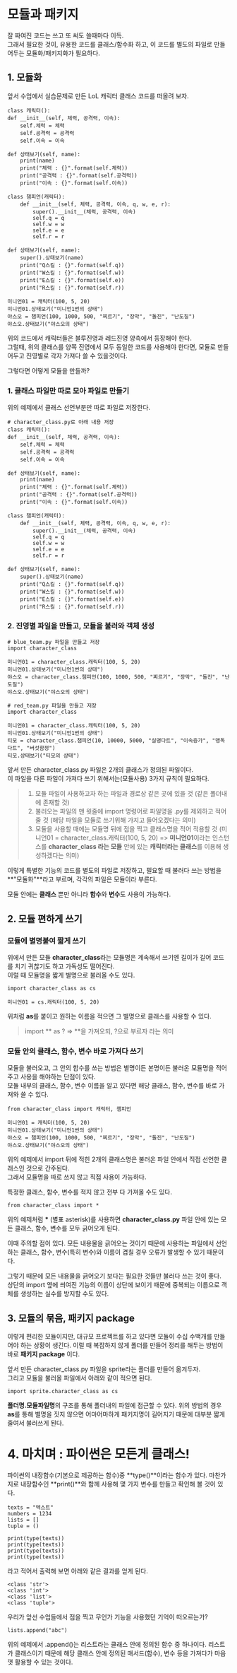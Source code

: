 # 모듈과 패키지

잘 짜여진 코드는 쓰고 또 써도 쓸때마다 이득.  
그래서 필요한 것이, 유용한 코드를 클래스/함수화 하고, 이 코드를 별도의 파일로 만들어두는 모듈화/패키지화가 필요하다.  

## 1. 모듈화
앞서 수업에서 실습문제로 만든 LoL 캐릭터 클래스 코드를 떠올려 보자.

    class 캐릭터():
    def __init__(self, 체력, 공격력, 이속):
        self.체력 = 체력
        self.공격력 = 공격력
        self.이속 = 이속

    def 상태보기(self, name):
        print(name)
        print("체력 : {}".format(self.체력))
        print("공격력 : {}".format(self.공격력))
        print("이속 : {}".format(self.이속))

    class 챔피언(캐릭터):
        def __init__(self, 체력, 공격력, 이속, q, w, e, r):
            super().__init__(체력, 공격력, 이속)
            self.q = q
            self.w = w
            self.e = e
            self.r = r
    
    def 상태보기(self, name):
        super().상태보기(name)
        print("Q스킬 : {}".format(self.q))
        print("W스킬 : {}".format(self.w))
        print("E스킬 : {}".format(self.e))        
        print("R스킬 : {}".format(self.r))    

    미니언01 = 캐릭터(100, 5, 20)
    미니언01.상태보기("미니언1번의 상태")
    야스오 = 챔피언(100, 1000, 500, "찌르기", "장막", "돌진", "난도질") 
    야스오.상태보기("야스오의 상태")

위의 코드에서 캐릭터들은 블루진영과 레드진영 양측에서 등장해야 한다.  
그럴때, 위의 클래스를 양쪽 진영에서 모두 동일한 코드를 사용해야 한다면, 모듈로 만들어두고 진영별로 각자 가져다 쓸 수 있을것이다.

그렇다면 어떻게 모듈을 만들까?

### 1. 클래스 파일만 따로 모아 파일로 만들기
위의 예제에서 클래스 선언부분만 따로 파일로 저장한다.

    # character_class.py로 아래 내용 저장
    class 캐릭터():
    def __init__(self, 체력, 공격력, 이속):
        self.체력 = 체력
        self.공격력 = 공격력
        self.이속 = 이속

    def 상태보기(self, name):
        print(name)
        print("체력 : {}".format(self.체력))
        print("공격력 : {}".format(self.공격력))
        print("이속 : {}".format(self.이속))

    class 챔피언(캐릭터):
        def __init__(self, 체력, 공격력, 이속, q, w, e, r):
            super().__init__(체력, 공격력, 이속)
            self.q = q
            self.w = w
            self.e = e
            self.r = r
    
    def 상태보기(self, name):
        super().상태보기(name)
        print("Q스킬 : {}".format(self.q))
        print("W스킬 : {}".format(self.w))
        print("E스킬 : {}".format(self.e))        
        print("R스킬 : {}".format(self.r)) 

### 2. 진영별 파일을 만들고, 모듈을 불러와 객체 생성

    # blue_team.py 파일을 만들고 저장
    import character_class

    미니언01 = character_class.캐릭터(100, 5, 20)
    미니언01.상태보기("미니언1번의 상태")
    야스오 = character_class.챔피언(100, 1000, 500, "찌르기", "장막", "돌진", "난도질") 
    야스오.상태보기("야스오의 상태")

    # red_team.py 파일을 만들고 저장
    import character_class

    미니언01 = character_class.캐릭터(100, 5, 20)
    미니언01.상태보기("미니언1번의 상태")
    티모 = character_class.챔피언(10, 10000, 5000, "실명다트", "이속증가", "맹독다트", "버섯함정") 
    티모.상태보기("티모의 상태")

앞서 만든 character_class.py 파일은 2개의 클래스가 정의된 파일이다.  
이 파일을 다른 파일이 가져다 쓰기 위해서는(모듈사용) 3가지 규칙이 필요하다.
> 
> 1. 모듈 파일이 사용하고자 하는 파일과 경로상 같은 곳에 있을 것 (같은 폴더내에 존재할 것)
> 2. 불러오는 파일의 맨 윗줄에 import 명령어로 파일명을 .py를 제외하고 적어줄 것 (해당 파일을 모듈로 쓰기위해 가지고 들어오겠다는 의미)
> 3. 모듈을 사용할 때에는 모듈명 뒤에 점을 찍고 클래스명을 적어 적용할 것 (미니언01 = character_class.캐릭터(100, 5, 20) => **미니언01**이라는 인스턴스를 **character_class 라는 모듈** 안에 있는 **캐릭터라는 클래스**를 이용해 생성하겠다는 의미)  

이렇게 특별한 기능의 코드를 별도의 파일로 저장하고, 필요할 때 불러다 쓰는 방법을 **"모듈화"**라고 부르며, 각각의 파일은 모듈이라 부른다.

모듈 안에는 **클래스** 뿐만 아니라 **함수**와 **변수**도 사용이 가능하다.

## 2. 모듈 편하게 쓰기
### 모듈에 별명붙여 짧게 쓰기
위에서 만든 모듈 **character_class**라는 모듈명은 계속해서 쓰기엔 길이가 길어 코드를 치기 귀찮기도 하고 가독성도 떨어진다.  
이럴 때 모듈명을 짧게 별명으로 불러올 수도 있다.

    import character_class as cs

    미니언01 = cs.캐릭터(100, 5, 20)

위처럼 **as**를 붙이고 원하는 이름을 적으면 그 별명으로 클래스를 사용할 수 있다.

> import ** as ? => **을 가져오되, ?으로 부르자 라는 의미

### 모듈 안의 클래스, 함수, 변수 바로 가져다 쓰기
모듈을 불러오고, 그 안의 함수를 쓰는 방법은 별명이든 본명이든 불러온 모듈명을 적어주고 사용을 해야하는 단점이 있다.  
모듈 내부의 클래스, 함수, 변수 이름을 알고 있다면 해당 클래스, 함수, 변수를 바로 가져와 쓸 수 있다.

    from character_class import 캐릭터, 챔피언

    미니언01 = 캐릭터(100, 5, 20)
    미니언01.상태보기("미니언1번의 상태")
    야스오 = 챔피언(100, 1000, 500, "찌르기", "장막", "돌진", "난도질") 
    야스오.상태보기("야스오의 상태")

위의 예제에서 import 뒤에 적힌 2개의 클래스명은 불러온 파일 안에서 직접 선언한 클래스인 것으로 간주된다.  
그래서 모듈명을 따로 쓰지 않고 직접 사용이 가능하다.

특정한 클래스, 함수, 변수를 적지 않고 전부 다 가져올 수도 있다.

    from character_class import *

위의 예제처럼 __*__ (별표 asterisk)를 사용하면 **character_class.py** 파일 안에 있는 모든 클래스, 함수, 변수를 모두 긁어오게 된다.

이때 주의할 점이 있다. 모든 내용물을 긁어오는 것이기 때문에 사용하는 파일에서 선언하는 클래스, 함수, 변수(특히 변수)와 이름이 겹칠 경우 오류가 발생할 수 있기 때문이다.  

그렇기 때문에 모든 내용물을 긁어오기 보다는 필요한 것들만 불러다 쓰는 것이 좋다.  
상단의 import 옆에 씌여진 기능의 이름이 상단에 보이기 때문에 중복되는 이름으로 객체를 생성하는 실수를 방지할 수도 있다.

## 3. 모듈의 묶음, 패키지 package
이렇게 편리한 모듈이지만, 대규모 프로젝트를 하고 있다면 모듈이 수십 수백개를 만들어야 하는 상황이 생긴다. 이럴 때 복잡하지 않게 폴더를 만들어 정리를 해두는 방법이 바로 **패키지 package** 이다. 

앞서 만든 character_class.py 파일을 sprite라는 폴더를 만들어 옮겨두자.   
그리고 모듈을 불러올 파일에서 아래와 같이 적으면 된다.

    import sprite.character_class as cs

**폴더명.모듈파일명**의 구조를 통해 폴더내의 파일에 접근할 수 있다. 
위의 방법의 경우 **as**를 통해 별명을 짓지 않으면 어마어마하게 패키지명이 길어지기 때문에 대부분 짧게 줄여서 불러쓰게 된다.

# 4. 마치며 : 파이썬은 모든게 클래스!

파이썬의 내장함수(기본으로 제공하는 함수)중 **type()**이라는 함수가 있다. 
마찬가지로 내장함수인 **print()**와 함께 사용해 몇 가지 변수를 만들고 확인해 볼 것이 있다.

    texts = "텍스트"
    numbers = 1234
    lists = []
    tuple = ()

    print(type(texts))
    print(type(texts))
    print(type(texts))
    print(type(texts))

라고 적어서 출력해 보면 아래와 같은 결과를 얻게 된다.

    <class 'str'>
    <class 'int'>
    <class 'list'>
    <class 'tuple'>

우리가 앞선 수업들에서 점을 찍고 무언가 기능을 사용했던 기억이 떠오르는가?

    lists.append("abc")

위의 예제에서 .append()는 리스트라는 클래스 안에 정의된 함수 중 하나이다. 리스트가 클래스이기 때문에 해당 클래스 안에 정의된 매서드(함수), 변수 등을 가져다가 마음껏 활용할 수 있는 것이다.